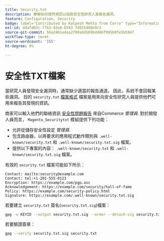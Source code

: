 ```yaml
---
title: Security.txt
description: 瞭解如何提供資訊以協助安全性研究人員報告漏洞。
feature: Configuration, Security
badge: label="Contributed by Kalpesh Mehta from Corra" type="Informational" url="https://solutionpartners.adobe.com/s/directory/detail/corra" tooltip="Kalpesh Mehta"
exl-id: ddafd03c-77b2-42e8-b593-7d655d08e9c3
source-git-commit: 56a2461edea2799a9d569bd486f995b0fe5b5947
workflow-type: tm+mt
source-wordcount: '155'
ht-degree: 0%

---
```


# 安全性TXT檔案

當研究人員發現安全漏洞時，通常缺少適當的報告通道。 因此，系統不會回報某些漏洞。 目的 `security.txt` [檔案格式](https://datatracker.ietf.org/doc/html/draft-foudil-securitytxt-09) 檔案是用來向安全性研究人員提供他們可用來報告其發現的資訊。

商家可以輸入他們的聯絡資訊 [安全性問題報告](https://docs.magento.com/user-guide/stores/security-issue-reporting.html) 來自Commerce _管理員_. 對於開發人員而言， `Magento_Securitytxt` 模組提供下列功能：

- 允許從儲存安全性設定 _管理員_.
- 包含路由器，以將要求的應用程式動作類別與 `.well-known/security.txt` 和 `.well-known/security.txt.sig` 檔案。
- 提供以下專案的內容： `.well-known/security.txt` 和 `.well-known/security.txt.sig` 檔案。

有效的 `security.txt` 檔案可能如下所示：

```text
Contact: mailto:security@example.com
Contact: tel:+1-201-555-0123
Encryption: https://example.com/pgp.asc
Acknowledgement: https://example.com/security/hall-of-fame
Policy: https://example.com/security-policy.html
Signature: https://example.com/.well-known/security.txt.sig
```

若要建立 `security.txt` 簽名(`security.txt.sig`)檔案：

```bash
gpg -u KEYID --output security.txt.sig --armor --detach-sig security.txt
```

若要驗證簽章：

```bash
gpg --verify security.txt.sig security.txt
```
